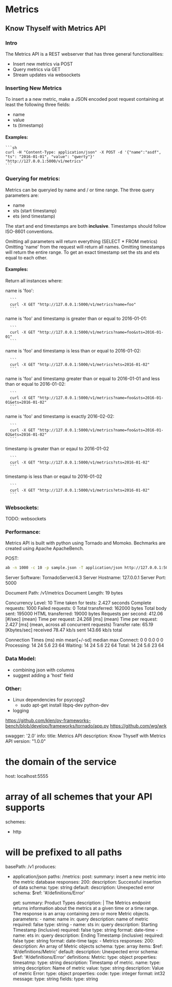 # Metrics
## Know Thyself with Metrics API


### Intro

The Metrics API is a REST webserver that has three general functionalities:
- Insert new metrics via POST
- Query metrics via GET
- Stream updates via websockets


### Inserting New Metrics

To insert a a new metric, make a JSON encoded post request containing at least the following three fields:
  - name
  - value
  - ts (timestamp)

#### Examples:

    ```sh
    curl -H "Content-Type: application/json" -X POST -d '{"name":"asdf", "ts": "2016-01-01", "value": "qwerty"}' "http://127.0.0.1:5000/v1/metrics"
    ```

### Querying for metrics:

Metrics can be queryied by name and / or time range. The three query parameters are:
  - name
  - sts (start timestamp)
  - ets (end timestamp)

The start and end timestamps are both **inclusive**.
Timestamps should follow ISO-8601 conventions.

Omitting all parameters will return everything (SELECT * FROM metrics)
Omitting 'name' from the request will return all names.
Omitting timestamps will return the entire range.
To get an exact timestamp set the sts and ets equal to each other.


#### Examples:

Return all instances where:
  
  name is 'foo':
  
      ```
      curl -X GET "http://127.0.0.1:5000/v1/metrics?name=foo"
      ```
  
  name is 'foo' and timestamp is greater than or equal to 2016-01-01:
  
      ```
      curl -X GET "http://127.0.0.1:5000/v1/metrics?name=foo&sts=2016-01-01"
      ```
  
  name is 'foo' and timestamp is less than or equal to 2016-01-02:
  
      ```
      curl -X GET "http://127.0.0.1:5000/v1/metrics?ets=2016-01-02"
      ```
  
  name is 'foo' and timestamp greater than or equal to 2016-01-01 and less than or equal to 2016-01-02:
  
      ```
      curl -X GET "http://127.0.0.1:5000/v1/metrics?name=foo&sts=2016-01-01&ets=2016-01-02"
      ```
  
  name is 'foo' and timestamp is exactly 2016-02-02:
  
      ```
      curl -X GET "http://127.0.0.1:5000/v1/metrics?name=foo&sts=2016-01-02&ets=2016-01-02"
      ```

  timestamp is greater than or eqaul to 2016-01-02
      
      ```
      curl -X GET "http://127.0.0.1:5000/v1/metrics?sts=2016-01-02"
      ```
  
  timestamp is less than or eqaul to 2016-01-02
      
      ```
      curl -X GET "http://127.0.0.1:5000/v1/metrics?ets=2016-01-02"
      ```

### Websockets:
  TODO: websockets


### Performance:
Metrics API is built with python using Tornado and Momoko.  Bechmarks are created using Apache ApacheBench.

POST:

  ```sh  
  ab -n 1000 -c 10 -p sample.json -T application/json http://127.0.0.1:5000/v1/metrics
  ```

  Server Software:        TornadoServer/4.3
  Server Hostname:        127.0.0.1
  Server Port:            5000

  Document Path:          /v1/metrics
  Document Length:        19 bytes

  Concurrency Level:      10
  Time taken for tests:   2.427 seconds
  Complete requests:      1000
  Failed requests:        0
  Total transferred:      162000 bytes
  Total body sent:        195000
  HTML transferred:       19000 bytes
  Requests per second:    412.06 [#/sec] (mean)
  Time per request:       24.268 [ms] (mean)
  Time per request:       2.427 [ms] (mean, across all concurrent requests)
  Transfer rate:          65.19 [Kbytes/sec] received
                          78.47 kb/s sent
                          143.66 kb/s total

  Connection Times (ms)
                min  mean[+/-sd] median   max
  Connect:        0    0   0.0      0       0
  Processing:    14   24   5.6     23      64
  Waiting:       14   24   5.6     22      64
  Total:         14   24   5.6     23      64



### Data Model:
- combining json with columns
- suggest adding a 'host' field


### Other:
- Linux dependencies for psycopg2
  - sudo apt-get install libpq-dev python-dev
- logging


https://github.com/klen/py-frameworks-bench/blob/develop/frameworks/tornado/app.py
https://github.com/wg/wrk

swagger: '2.0'
info:
  title: Metrics API
  description: Know Thyself with Metrics API
  version: "1.0.0"
# the domain of the service
host: localhost:5555
# array of all schemes that your API supports
schemes:
  - http
# will be prefixed to all paths
basePath: /v1
produces:
  - application/json
paths:
  /metrics:
    post:
      summary: insert a new metric into the metric database
      responses:
        200:
          description: Successful insertion of data
          schema:
            type: string
        default:
          description: Unexpected error
          schema:
            $ref: '#/definitions/Error'
          
    get:
      summary: Product Types
      description: |
        The Metrics endpoint returns information about the metrics at a given time or a time range. The response is an array containing zero or more Metric objects.
      parameters:
        - name: name
          in: query
          description: name of metric
          required: false
          type: string
        - name: sts
          in: query
          description: Starting Timestamp (inclusive)
          required: false
          type: string
          format: date-time
        - name: ets
          in: query
          description: Ending Timestamp (inclusive)
          required: false
          type: string
          format: date-time
      tags:
        - Metrics
      responses:
        200:
          description: An array of Metric objects
          schema:
            type: array
            items:
              $ref: '#/definitions/Metric'
        default:
          description: Unexpected error
          schema:
            $ref: '#/definitions/Error'
definitions:
  Metric:
    type: object
    properties:
      timesatmp:
        type: string
        description: Timestamp of metric.
      name:
        type: string
        description: Name of metric
      value:
        type: string
        description: Value of metric
  Error:
    type: object
    properties:
      code:
        type: integer
        format: int32
      message:
        type: string
      fields:
        type: string
